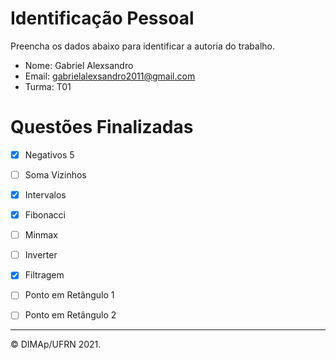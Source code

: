 ﻿# Identificação Pessoal

Preencha os dados abaixo para identificar a autoria do trabalho.

- Nome: Gabriel Alexsandro
- Email: gabrielalexsandro2011@gmail.com
- Turma: T01

# Questões Finalizadas

- [x] Negativos 5
- [ ] Soma Vizinhos
- [x] Intervalos
- [x] Fibonacci
- [ ] Minmax
- [ ] Inverter
- [x] Filtragem
- [ ] Ponto em Retângulo 1
- [ ] Ponto em Retângulo 2


--------
&copy; DIMAp/UFRN 2021.
